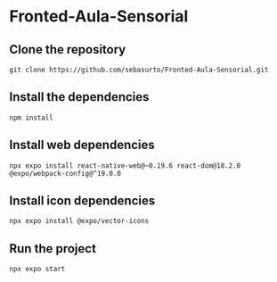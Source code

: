 # Fronted-Aula-Sensorial

## Clone the repository
```
git clone https://github.com/sebasurto/Fronted-Aula-Sensorial.git
```

## Install the dependencies
```
npm install
```

## Install web dependencies
```
npx expo install react-native-web@~0.19.6 react-dom@18.2.0 @expo/webpack-config@^19.0.0
```

## Install icon dependencies

```
npx expo install @expo/vector-icons
```

## Run the project
```
npx expo start
```
